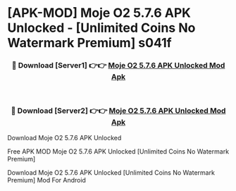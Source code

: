 # [APK-MOD] Moje O2 5.7.6 APK Unlocked - [Unlimited Coins No Watermark Premium] s041f



<div align="center">
<h3>🔴 Download [Server1] 👉👉 <a href="https://momento.my/?title=Moje_O2_5.7.6_APK_Unlocked">Moje O2 5.7.6 APK Unlocked Mod Apk</a></h3><br>

<h3>🔴 Download [Server2] 👉👉 <a href="https://momento.my/?title=Moje_O2_5.7.6_APK_Unlocked">Moje O2 5.7.6 APK Unlocked Mod Apk</a></h3>
</div>



Download Moje O2 5.7.6 APK Unlocked 

Free APK MOD Moje O2 5.7.6 APK Unlocked [Unlimited Coins No Watermark Premium]

Download Moje O2 5.7.6 APK Unlocked [Unlimited Coins No Watermark Premium] Mod For Android

